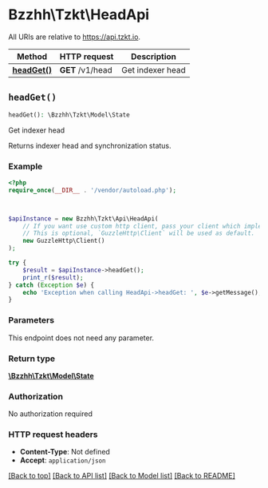 # Bzzhh\Tzkt\HeadApi

All URIs are relative to https://api.tzkt.io.

Method | HTTP request | Description
------------- | ------------- | -------------
[**headGet()**](HeadApi.md#headGet) | **GET** /v1/head | Get indexer head


## `headGet()`

```php
headGet(): \Bzzhh\Tzkt\Model\State
```

Get indexer head

Returns indexer head and synchronization status.

### Example

```php
<?php
require_once(__DIR__ . '/vendor/autoload.php');



$apiInstance = new Bzzhh\Tzkt\Api\HeadApi(
    // If you want use custom http client, pass your client which implements `GuzzleHttp\ClientInterface`.
    // This is optional, `GuzzleHttp\Client` will be used as default.
    new GuzzleHttp\Client()
);

try {
    $result = $apiInstance->headGet();
    print_r($result);
} catch (Exception $e) {
    echo 'Exception when calling HeadApi->headGet: ', $e->getMessage(), PHP_EOL;
}
```

### Parameters

This endpoint does not need any parameter.

### Return type

[**\Bzzhh\Tzkt\Model\State**](../Model/State.md)

### Authorization

No authorization required

### HTTP request headers

- **Content-Type**: Not defined
- **Accept**: `application/json`

[[Back to top]](#) [[Back to API list]](../../README.md#endpoints)
[[Back to Model list]](../../README.md#models)
[[Back to README]](../../README.md)
